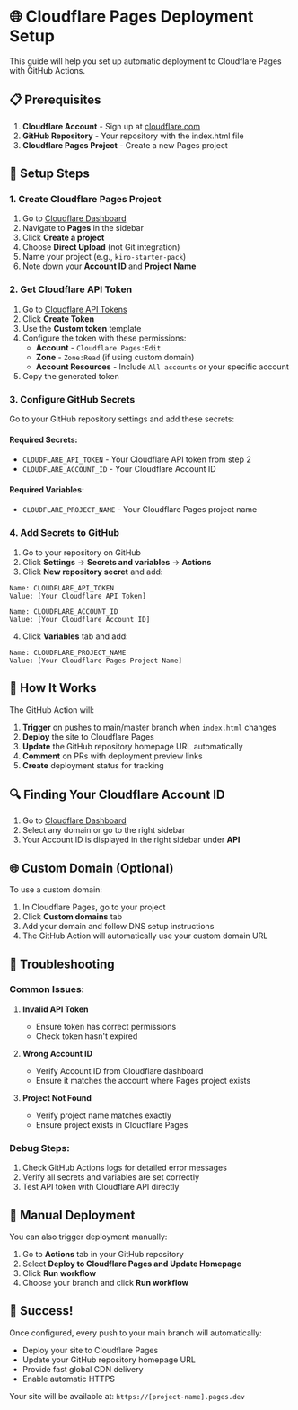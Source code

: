 # 🌐 Cloudflare Pages Deployment Setup

This guide will help you set up automatic deployment to Cloudflare Pages with GitHub Actions.

## 📋 Prerequisites

1. **Cloudflare Account** - Sign up at [cloudflare.com](https://cloudflare.com)
2. **GitHub Repository** - Your repository with the index.html file
3. **Cloudflare Pages Project** - Create a new Pages project

## 🔧 Setup Steps

### 1. Create Cloudflare Pages Project

1. Go to [Cloudflare Dashboard](https://dash.cloudflare.com)
2. Navigate to **Pages** in the sidebar
3. Click **Create a project**
4. Choose **Direct Upload** (not Git integration)
5. Name your project (e.g., `kiro-starter-pack`)
6. Note down your **Account ID** and **Project Name**

### 2. Get Cloudflare API Token

1. Go to [Cloudflare API Tokens](https://dash.cloudflare.com/profile/api-tokens)
2. Click **Create Token**
3. Use the **Custom token** template
4. Configure the token with these permissions:
   - **Account** - `Cloudflare Pages:Edit`
   - **Zone** - `Zone:Read` (if using custom domain)
   - **Account Resources** - Include `All accounts` or your specific account
5. Copy the generated token

### 3. Configure GitHub Secrets

Go to your GitHub repository settings and add these secrets:

#### Required Secrets:
- `CLOUDFLARE_API_TOKEN` - Your Cloudflare API token from step 2
- `CLOUDFLARE_ACCOUNT_ID` - Your Cloudflare Account ID

#### Required Variables:
- `CLOUDFLARE_PROJECT_NAME` - Your Cloudflare Pages project name

### 4. Add Secrets to GitHub

1. Go to your repository on GitHub
2. Click **Settings** → **Secrets and variables** → **Actions**
3. Click **New repository secret** and add:

```
Name: CLOUDFLARE_API_TOKEN
Value: [Your Cloudflare API Token]
```

```
Name: CLOUDFLARE_ACCOUNT_ID  
Value: [Your Cloudflare Account ID]
```

4. Click **Variables** tab and add:

```
Name: CLOUDFLARE_PROJECT_NAME
Value: [Your Cloudflare Pages Project Name]
```

## 🚀 How It Works

The GitHub Action will:

1. **Trigger** on pushes to main/master branch when `index.html` changes
2. **Deploy** the site to Cloudflare Pages
3. **Update** the GitHub repository homepage URL automatically
4. **Comment** on PRs with deployment preview links
5. **Create** deployment status for tracking

## 🔍 Finding Your Cloudflare Account ID

1. Go to [Cloudflare Dashboard](https://dash.cloudflare.com)
2. Select any domain or go to the right sidebar
3. Your Account ID is displayed in the right sidebar under **API**

## 🌐 Custom Domain (Optional)

To use a custom domain:

1. In Cloudflare Pages, go to your project
2. Click **Custom domains** tab
3. Add your domain and follow DNS setup instructions
4. The GitHub Action will automatically use your custom domain URL

## 🔧 Troubleshooting

### Common Issues:

1. **Invalid API Token**
   - Ensure token has correct permissions
   - Check token hasn't expired

2. **Wrong Account ID**
   - Verify Account ID from Cloudflare dashboard
   - Ensure it matches the account where Pages project exists

3. **Project Not Found**
   - Verify project name matches exactly
   - Ensure project exists in Cloudflare Pages

### Debug Steps:

1. Check GitHub Actions logs for detailed error messages
2. Verify all secrets and variables are set correctly
3. Test API token with Cloudflare API directly

## 📝 Manual Deployment

You can also trigger deployment manually:

1. Go to **Actions** tab in your GitHub repository
2. Select **Deploy to Cloudflare Pages and Update Homepage**
3. Click **Run workflow**
4. Choose your branch and click **Run workflow**

## 🎉 Success!

Once configured, every push to your main branch will automatically:
- Deploy your site to Cloudflare Pages
- Update your GitHub repository homepage URL
- Provide fast global CDN delivery
- Enable automatic HTTPS

Your site will be available at: `https://[project-name].pages.dev`
